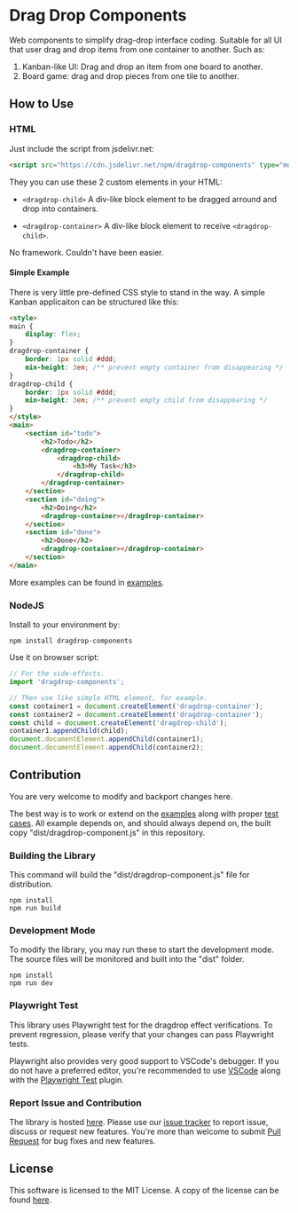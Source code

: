 # Drag Drop Components

Web components to simplify drag-drop interface coding. Suitable for all UI that user drag and drop
items from one container to another. Such as:

1. Kanban-like UI: Drag and drop an item from one board to another.
2. Board game: drag and drop pieces from one tile to another.

## How to Use

### HTML

Just include the script from jsdelivr.net:

```html
<script src="https://cdn.jsdelivr.net/npm/dragdrop-components" type="module"></script>
```

They you can use these 2 custom elements in your HTML:

* `<dragdrop-child>`
  A div-like block element to be dragged arround and drop into containers.

* `<dragdrop-container>`
  A div-like block element to receive `<dragdrop-child>`.

No framework. Couldn't have been easier.

#### Simple Example

There is very little pre-defined CSS style to stand in the way. A simple
Kanban applicaiton can be structured like this:

```html
<style>
main {
    display: flex;
}
dragdrop-container {
    border: 1px solid #ddd;
    min-height: 3em; /** prevent empty container from disappearing */
}
dragdrop-child {
    border: 1px solid #ddd;
    min-height: 3em; /** prevent empty child from disappearing */
}
</style>
<main>
    <section id="todo">
        <h2>Todo</h2>
        <dragdrop-container>
            <dragdrop-child>
                <h3>My Task</h3>
            </dragdrop-child>
        </dragdrop-container>
    </section>
    <section id="doing">
        <h2>Doing</h2>
        <dragdrop-container></dragdrop-container>
    </section>
    <section id="done">
        <h2>Done</h2>
        <dragdrop-container></dragdrop-container>
    </section>
</main>
```

More examples can be found in [examples](examples).

### NodeJS

Install to your environment by:
```shell
npm install dragdrop-components
```

Use it on browser script:
```js
// For the side-effects.
import 'dragdrop-components';

// Then use like simple HTML element, for example.
const container1 = document.createElement('dragdrop-container');
const container2 = document.createElement('dragdrop-container');
const child = document.createElement('dragdrop-child');
container1.appendChild(child);
document.documentElement.appendChild(container1);
document.documentElement.appendChild(container2);
```

## Contribution

You are very welcome to modify and backport changes here.

The best way is to work or extend on the [examples](examples) along with proper
[test cases](tests). All example depends on, and should always depend on, the
built copy "dist/dragdrop-component.js" in this repository.

### Building the Library

This command will build the "dist/dragdrop-component.js" file for distribution.

```
npm install
npm run build
```

### Development Mode

To modify the library, you may run these to start the development mode.
The source files will be monitored and built into the "dist" folder.

```
npm install
npm run dev
```

### Playwright Test

This library uses Playwright test for the dragdrop effect verifications. To
prevent regression, please verify that your changes can pass Playwright tests.

Playwright also provides very good support to VSCode's debugger. If you do not
have a preferred editor, you're recommended to use [VSCode](https://playwright.dev/docs/getting-started-vscode)
along with the [Playwright Test](https://marketplace.visualstudio.com/items?itemName=ms-playwright.playwright)
plugin.

### Report Issue and Contribution

The library is hosted [here](https://github.com/yookoala/dragdrop-components). Please
use our [issue tracker](https://github.com/yookoala/dragdrop-components/issues) to
report issue, discuss or request new features. You're more than welcome to submit
[Pull Request](https://github.com/yookoala/dragdrop-components/pulls) for bug fixes
and new features.

## License

This software is licensed to the MIT License. A copy of the license can be found [here](LICENSE).
